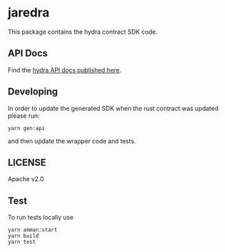 # jaredra

This package contains the hydra contract SDK code.

## API Docs

Find the
[hydra API docs published here](https://metaplex-foundation.github.io/metaplex-program-library/docs/hydra/index.html).

## Developing

In order to update the generated SDK when the rust contract was updated please run:

```
yarn gen:api
```

and then update the wrapper code and tests.

## LICENSE

Apache v2.0

## Test

To run tests locally use

```
yarn amman:start
yarn build
yarn test
```
